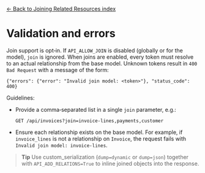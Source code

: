 [← Back to Joining Related Resources index](index.md)

# Validation and errors
Join support is opt‑in. If `API_ALLOW_JOIN` is disabled (globally or for the
model), `join` is ignored. When joins are enabled, every token must resolve to
an actual relationship from the base model. Unknown tokens result in
`400 Bad Request` with a message of the form:
```
{"errors": {"error": "Invalid join model: <token>"}, "status_code": 400}
```
Guidelines:
- Provide a comma‑separated list in a single `join` parameter, e.g.:
    ```
    GET /api/invoices?join=invoice-lines,payments,customer
    ```
- Ensure each relationship exists on the base model. For example, if
    `invoice_lines` is not a relationship on `Invoice`, the request fails with
    `Invalid join model: invoice-lines`.
> **Tip**
> Use custom_serialization (`dump=dynamic` or `dump=json`) together
> with `API_ADD_RELATIONS=True` to inline joined objects into the response.


